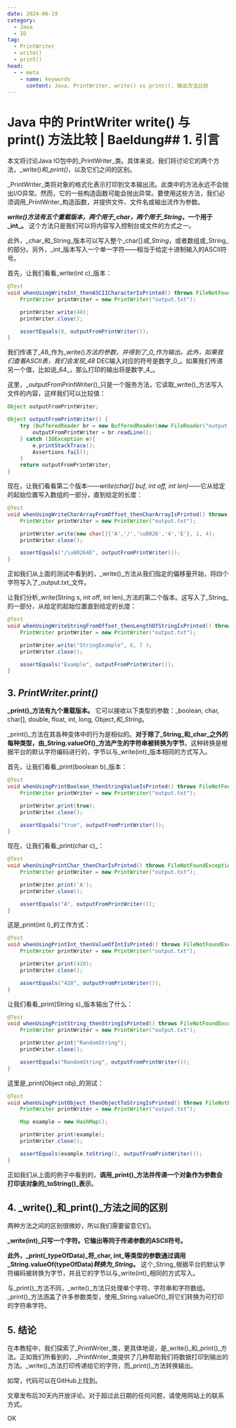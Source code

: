 ```yaml
---
date: 2024-06-19
category:
  - Java
  - IO
tag:
  - PrintWriter
  - write()
  - print()
head:
  - - meta
    - name: keywords
      content: Java, PrintWriter, write() vs print(), 输出方法比较
---
```


# Java 中的 PrintWriter write() 与 print() 方法比较 | Baeldung## 1. 引言

本文将讨论Java IO包中的_PrintWriter_类。具体来说，我们将讨论它的两个方法，_write()_和_print()_，以及它们之间的区别。

_PrintWriter_类将对象的格式化表示打印到文本输出流。此类中的方法永远不会抛出I/O异常。然而，它的一些构造函数可能会抛出异常。要使用这些方法，我们必须调用_PrintWriter_构造函数，并提供文件、文件名或输出流作为参数。

**_write()_方法有五个重载版本，两个用于_char_，两个用于_String_，一个用于_int_。** 这个方法只是我们可以将内容写入控制台或文件的方式之一。

此外，_char_和_String_版本可以写入整个_char[]_或_String_，或者数组或_String_的部分。另外，_int_版本写入一个单一字符——相当于给定十进制输入的ASCII符号。

首先，让我们看看_write(int c)_版本：

```java
@Test
void whenUsingWriteInt_thenASCIICharacterIsPrinted() throws FileNotFoundException {
    PrintWriter printWriter = new PrintWriter("output.txt");

    printWriter.write(48);
    printWriter.close();

    assertEquals(0, outputFromPrintWriter());
}
```

我们传递了_48_作为_write()_方法的参数，并得到了_0_作为输出。此外，如果我们查看ASCII表，我们会发现_48_ DEC输入对应的符号是数字_0_。如果我们传递另一个值，比如说_64_，那么打印的输出将是数字_4_。

这里，_outputFromPrintWriter()_只是一个服务方法，它读取_write()_方法写入文件的内容，这样我们可以比较值：

```java
Object outputFromPrintWriter;

Object outputFromPrintWriter() {
    try (BufferedReader br = new BufferedReader(new FileReader("output.txt"))){ 
        outputFromPrintWriter = br.readLine();
    } catch (IOException e){
        e.printStackTrace();
        Assertions.fail();
    }
    return outputFromPrintWriter;
}
```

现在，让我们看看第二个版本——_write(char[] buf, int off, int len)_——它从给定的起始位置写入数组的一部分，直到给定的长度：

```java
@Test
void whenUsingWriteCharArrayFromOffset_thenCharArrayIsPrinted() throws FileNotFoundException {
    PrintWriter printWriter = new PrintWriter("output.txt");

    printWriter.write(new char[]{'A','/','\u0026','4','E'}, 1, 4);
    printWriter.close();

    assertEquals("/\u00264E", outputFromPrintWriter());
}
```

正如我们从上面的测试中看到的，_write()_方法从我们指定的偏移量开始，将四个字符写入了_output.txt_文件。

让我们分析_write(String s, int off, int len)_方法的第二个版本。这写入了_String_的一部分，从给定的起始位置直到给定的长度：

```java
@Test
void whenUsingWriteStringFromOffset_thenLengthOfStringIsPrinted() throws FileNotFoundException {
    PrintWriter printWriter = new PrintWriter("output.txt");

    printWriter.write("StringExample", 6, 7 );
    printWriter.close();

    assertEquals("Example", outputFromPrintWriter());
}
```

## 3. _PrintWriter.print()_

**_print()_方法有九个重载版本。** 它可以接收以下类型的参数：_boolean, char, char[], double, float, int, long, Object,_和_String_。

_print()_方法在其各种变体中的行为是相似的。**对于除了_String_和_char_之外的每种类型，由_String.valueOf()_方法产生的字符串被转换为字节**。这种转换是根据平台的默认字符编码进行的，字节以与_write(int)_版本相同的方式写入。

首先，让我们看看_print(boolean b)_版本：

```java
@Test
void whenUsingPrintBoolean_thenStringValueIsPrinted() throws FileNotFoundException {
    PrintWriter printWriter = new PrintWriter("output.txt");

    printWriter.print(true);
    printWriter.close();

    assertEquals("true", outputFromPrintWriter());
}
```

现在，让我们看看_print(char c)_：

```java
@Test
void whenUsingPrintChar_thenCharIsPrinted() throws FileNotFoundException {
    PrintWriter printWriter = new PrintWriter("output.txt");

    printWriter.print('A');
    printWriter.close();

    assertEquals("A", outputFromPrintWriter());
}
```

这是_print(int i)_的工作方式：

```java
@Test
void whenUsingPrintInt_thenValueOfIntIsPrinted() throws FileNotFoundException {
    PrintWriter printWriter = new PrintWriter("output.txt");

    printWriter.print(420);
    printWriter.close();

    assertEquals("420", outputFromPrintWriter());
}
```

让我们看看_print(String s)_版本输出了什么：

```java
@Test
void whenUsingPrintString_thenStringIsPrinted() throws FileNotFoundException {
    PrintWriter printWriter = new PrintWriter("output.txt");

    printWriter.print("RandomString");
    printWriter.close();

    assertEquals("RandomString", outputFromPrintWriter());
}
```

这里是_print(Object obj)_的测试：

```java
@Test
void whenUsingPrintObject_thenObjectToStringIsPrinted() throws FileNotFoundException {
    PrintWriter printWriter = new PrintWriter("output.txt");

    Map example = new HashMap();

    printWriter.print(example);
    printWriter.close();

    assertEquals(example.toString(), outputFromPrintWriter());
}
```

正如我们从上面的例子中看到的，**调用_print()_方法并传递一个对象作为参数会打印该对象的_toString()_表示**。

## 4. _write()_和_print()_方法之间的区别

两种方法之间的区别很微妙，所以我们需要留意它们。

**_write(int)_只写一个字符。它输出等同于传递参数的ASCII符号。**

**此外，_print(_typeOfData)_将_char, int_等类型的参数通过调用_String.valueOf(typeOfData)_转换为_String_。** 这个_String_根据平台的默认字符编码被转换为字节，并且它的字节以与_write(int)_相同的方式写入。

与_print()_方法不同，_write()_方法只处理单个字符、字符串和字符数组。_print()_方法涵盖了许多参数类型，使用_String.valueOf()_将它们转换为可打印的字符串字符。

## 5. 结论

在本教程中，我们探索了_PrintWriter_类，更具体地说，是_write()_和_print()_方法。正如我们所看到的，_PrintWriter_类提供了几种帮助我们将数据打印到输出的方法。_write()_方法打印传递给它的字符，而_print()_方法转换输出。

如常，代码可以在GitHub上找到。

文章发布后30天内开放评论。对于超过此日期的任何问题，请使用网站上的联系方式。

OK